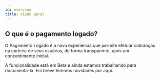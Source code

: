 ```yaml
---
id: overview
title: Visão geral
---
```


## O que é o pagamento logado?

O Pagamento Logado é a nova experiência que permite efetuar cobranças na carteira de seus usuários, de forma transparente, após um concentimento inicial.

A funcionalidade está em Beta e ainda estamos trabalhando para documenta-la. Em breve teremos novidades por aqui.